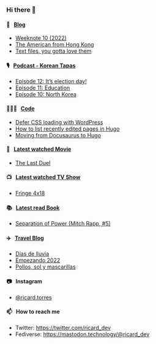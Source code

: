 ### Hi there 👋

#### 📝 &nbsp;&nbsp;[Blog](https://ricard.blog)

- [Weeknote 10 (2022)](https://ricard.blog/weeknote/week-10-2022/)
- [The American from Hong Kong](https://ricard.blog/story/the-american-from-hong-kong/)
- [Text files, you gotta love them](https://ricard.blog/rant/text-files-you-gotta-love-them/)

#### 🎙 &nbsp;&nbsp;[Podcast - Korean Tapas](https://koreantapas.show/)

- [Episode 12: It’s election day!](https://anchor.fm/korean-tapas/episodes/Episode-12-Its-election-day-e1fa9hm)
- [Episode 11: Education](https://anchor.fm/korean-tapas/episodes/Episode-11-Education-e1evvus)
- [Episode 10: North Korea](https://anchor.fm/korean-tapas/episodes/Episode-10-North-Korea-e1eb5d2)

#### 👨🏻‍💻 &nbsp;&nbsp;[Code](https://ricard.dev)

- [Defer CSS loading with WordPress](https://ricard.dev/defer-css-loading-with-wordpress/)
- [How to list recently edited pages in Hugo](https://ricard.dev/how-to-list-recently-edited-pages-in-hugo/)
- [Moving from Docusaurus to Hugo](https://ricard.dev/moving-from-docusaurus-to-hugo/)

#### 🍿 &nbsp;&nbsp;[Latest watched Movie](https://quicoto.github.io/reviews/movies/)

- [The Last Duel](https://quicoto.github.io/reviews/movies/the-last-duel/)

#### 📺 &nbsp;&nbsp;[Latest watched TV Show](https://quicoto.github.io/reviews/tv-shows)

- [Fringe 4x18](https://quicoto.github.io/reviews/tv-shows/fringe/4x18/)

#### 📚 &nbsp;&nbsp;[Latest read Book](https://ricard.blog/books/)

- [Separation of Power (Mitch Rapp, #5)](https://www.goodreads.com/review/show/4496155218?utm_medium=api&amp;utm_source=rss)

#### ✈️ &nbsp;&nbsp;[Travel Blog](https://www.quicoto.com/)

- [Días de lluvia](https://www.quicoto.com/dias-de-lluvia/)
- [Empezando 2022](https://www.quicoto.com/empezando-2022/)
- [Pollos, sol y mascarillas](https://www.quicoto.com/pollos-sol-y-mascarillas/)

#### 📷 &nbsp;&nbsp;Instagram
- [@ricard.torres](https://www.instagram.com/ricard.torres/)

#### 📫 &nbsp;&nbsp;How to reach me

- Twitter: https://twitter.com/ricard_dev
- Fediverse: https://mastodon.technology/@ricard_dev
